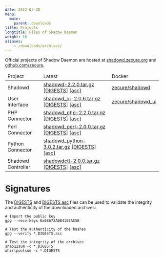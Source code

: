 ```yaml
---
date: 2022-07-30
menu:
  main:
    parent: downloads
title: Projects
longtitle: Files of Shadow Daemon
weight: 10
aliases:
    - /downloads/archives/
---
```


Official projects of Shadow Daemon are hosted at [shadowd.zecure.org](https://shadowd.zecure.org/files/) and [github.com/zecure](https://github.com/zecure).


<table class="table">
  <thead>
    <td>Project</td>
    <td>Latest</td>
    <td>Docker</td>
  </thead>
  <tbody>
    <tr>
      <td>Shadowd</td>
      <td>
        <a href="https://shadowd.zecure.org/files/shadowd-2.2.0.tar.gz">shadowd-2.2.0.tar.gz</a>
        <a href="https://shadowd.zecure.org/files/shadowd-2.2.0.tar.gz.DIGESTS" class="signature">[DIGESTS]</a>
        <a href="https://shadowd.zecure.org/files/shadowd-2.2.0.tar.gz.DIGESTS.asc" class="signature">[asc]</a>
      </td>
      <td>
        <a href="https://hub.docker.com/r/zecure/shadowd">zecure/shadowd</a>
      </td>
    </tr>
    <tr>
      <td>User Interface</td>
      <td>
        <a href="https://shadowd.zecure.org/files/shadowd_ui-2.0.6.tar.gz">shadowd_ui-2.0.6.tar.gz</a>
        <a href="https://shadowd.zecure.org/files/shadowd_ui-2.0.6.tar.gz.DIGESTS" class="signature">[DIGESTS]</a>
        <a href="https://shadowd.zecure.org/files/shadowd_ui-2.0.6.tar.gz.DIGESTS.asc" class="signature">[asc]</a>
      </td>
      <td>
        <a href="https://hub.docker.com/r/zecure/shadowd_ui">zecure/shadowd_ui</a>
      </td>
    </tr>
    <tr>
      <td>PHP Connector</td>
      <td>
        <a href="https://shadowd.zecure.org/files/shadowd_php-2.2.0.tar.gz">shadowd_php-2.2.0.tar.gz</a>
        <a href="https://shadowd.zecure.org/files/shadowd_php-2.2.0.tar.gz.DIGESTS" class="signature">[DIGESTS]</a>
        <a href="https://shadowd.zecure.org/files/shadowd_php-2.2.0.tar.gz.DIGESTS.asc" class="signature">[asc]</a>
      </td>
    </tr>
    <tr>
      <td>Perl Connector</td>
      <td>
        <a href="https://shadowd.zecure.org/files/shadowd_perl-2.0.0.tar.gz">shadowd_perl-2.0.0.tar.gz</a>
        <a href="https://shadowd.zecure.org/files/shadowd_perl-2.0.0.tar.gz.DIGESTS" class="signature">[DIGESTS]</a>
        <a href="https://shadowd.zecure.org/files/shadowd_perl-2.0.0.tar.gz.DIGESTS.asc" class="signature">[asc]</a>
      </td>
    </tr>
    <tr>
      <td>Python Connector</td>
      <td>
        <a href="https://shadowd.zecure.org/files/shadowd_python-3.0.2.tar.gz">shadowd_python-3.0.2.tar.gz</a>
        <a href="https://shadowd.zecure.org/files/shadowd_python-3.0.2.tar.gz.DIGESTS" class="signature">[DIGESTS]</a>
        <a href="https://shadowd.zecure.org/files/shadowd_python-3.0.2.tar.gz.DIGESTS.asc" class="signature">[asc]</a>
      </td>
    </tr>
    <tr>
      <td>Shadowd Controller</td>
      <td>
        <a href="https://shadowd.zecure.org/files/shadowdctl-2.0.0.tar.gz">shadowdctl-2.0.0.tar.gz</a>
        <a href="https://shadowd.zecure.org/files/shadowdctl-2.0.0.tar.gz.DIGESTS" class="signature">[DIGESTS]</a>
        <a href="https://shadowd.zecure.org/files/shadowdctl-2.0.0.tar.gz.DIGESTS.asc" class="signature">[asc]</a>
      </td>
    </tr>
  </tbody>
</table>

# Signatures

The [DIGESTS](http://en.wikipedia.org/wiki/Cryptographic_hash_function) and [DIGESTS.asc](https://en.wikipedia.org/wiki/Digital_signature) files can be used to validate the integrity and authenticity of the downloaded archives:

    # Import the public key
    gpg --recv-keys 0x08672A08415EAC5B
    
    # Test the authenticity of the hashes
    gpg --verify *.DIGESTS.asc
    
    # Test the integrity of the archives
    sha512sum -c *.DIGESTS
    whirlpoolsum -c *.DIGESTS
